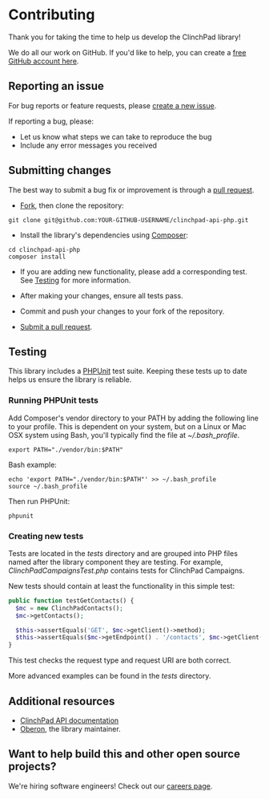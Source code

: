 # Contributing

Thank you for taking the time to help us develop the ClinchPad library!

We do all our work on GitHub. If you'd like to help, you can create a
[free GitHub account here](https://github.com/join).

## Reporting an issue

For bug reports or feature requests, please [create a new issue](https://github.com/thinkshout/clinchpad-api-php/issues).

If reporting a bug, please:

* Let us know what steps we can take to reproduce the bug
* Include any error messages you received

## Submitting changes

The best way to submit a bug fix or improvement is through a [pull request](https://help.github.com/articles/creating-a-pull-request-from-a-fork/).

* [Fork](https://guides.github.com/activities/forking/), then clone the repository:

`git clone git@github.com:YOUR-GITHUB-USERNAME/clinchpad-api-php.git`

* Install the library's dependencies using [Composer](https://getcomposer.org/):

```shell
cd clinchpad-api-php
composer install
```

* If you are adding new functionality, please add a corresponding test.
  See [Testing](#testing) for more information.

* After making your changes, ensure all tests pass.

* Commit and push your changes to your fork of the repository.

* [Submit a pull request](https://github.com/oberonamsterdam/clinchpad-api-php/pulls).

## Testing

This library includes a [PHPUnit](https://phpunit.de/) test suite. Keeping these
tests up to date helps us ensure the library is reliable.

### Running PHPUnit tests

Add Composer's vendor directory to your PATH by adding the following line to
your profile. This is dependent on your system, but on a Linux or Mac OSX system
using Bash, you'll typically find the file at *~/.bash_profile*.

`export PATH="./vendor/bin:$PATH"`

Bash example:

```shell
echo 'export PATH="./vendor/bin:$PATH"' >> ~/.bash_profile
source ~/.bash_profile
```

Then run PHPUnit:

`phpunit`

### Creating new tests

Tests are located in the *tests* directory and are grouped into PHP files named
after the library component they are testing. For example,
*ClinchPadCampaignsTest.php* contains tests for ClinchPad Campaigns.

New tests should contain at least the functionality in this simple test:

```php
public function testGetContacts() {
  $mc = new ClinchPadContacts();
  $mc->getContacts();

  $this->assertEquals('GET', $mc->getClient()->method);
  $this->assertEquals($mc->getEndpoint() . '/contacts', $mc->getClient()->uri);
}
```

This test checks the request type and request URI are both correct.

More advanced examples can be found in the *tests* directory.

## Additional resources

* [ClinchPad API documentation](https://clinchpad.com/api/docs/)
* [Oberon](https://www.oberon.nl/), the library maintainer.

## Want to help build this and other open source projects?

We're hiring software engineers! Check out our [careers page](https://www.oberon.nl/vacatures/).
